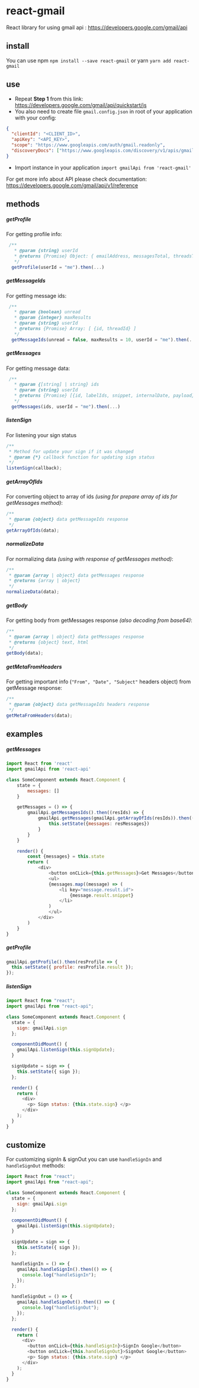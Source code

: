 # react-gmail

React library for using gmail api : https://developers.google.com/gmail/api

## install

You can use npm `npm install --save react-gmail` or yarn `yarn add react-gmail`

## use

- Repeat **Step 1** from this link: https://developers.google.com/gmail/api/quickstart/js
- You also need to create file `gmail.config.json` in root of your application with your config:

```json
{
  "clientId": "<CLIENT_ID>",
  "apiKey": "<API_KEY>",
  "scope": "https://www.googleapis.com/auth/gmail.readonly",
  "discoveryDocs": ["https://www.googleapis.com/discovery/v1/apis/gmail/v1/rest"]
}
```

- Import instance in your application `import gmailApi from 'react-gmail'`

For get more info about API please check documentation: https://developers.google.com/gmail/api/v1/reference

## methods

##### getProfile

For getting profile info:

```javascript
 /**
   * @param {string} userId
   * @returns {Promise} Object: { emailAddress, messagesTotal, threadsTotal , historyId }
   */
  getProfile(userId = "me").then(...)
```

##### getMessageIds

For getting message ids:

```javascript
 /**
   * @param {boolean} unread
   * @param {integer} maxResults
   * @param {string} userId
   * @returns {Promise} Array: [ {id, threadId} ]
   */
  getMessageIds(unread = false, maxResults = 10, userId = "me").then(...)
```

##### getMessages

For getting message data:

```javascript
 /**
   * @param {[string] | string} ids
   * @param {string} userId
   * @returns {Promise} [{id, labelIds, snippet, internalDate, payload}] | {...}
   */
  getMessages(ids, userId = "me").then(...)
```

##### listenSign

For listening your sign status

```javascript
/**
 * Method for update your sign if it was changed
 * @param {*} callback function for updating sign status
 */
listenSign(callback);
```

##### getArrayOfIds

For converting object to array of ids _(using for prepare array of ids for getMessages method)_:

```javascript
/**
 * @param {object} data getMessageIds response
 */
getArrayOfIds(data);
```

##### normalizeData

For normalizing data _(using with response of getMessages method)_:

```javascript
/**
 * @param {array | object} data getMessages response
 * @returns {array | object}
 */
normalizeData(data);
```

##### getBody

For getting body from getMessages response _(also decoding from base64)_:

```javascript
/**
 * @param {array | object} data getMessages response
 * @returns {object} text, html
 */
getBody(data);
```

##### getMetaFromHeaders

For getting important info (`"From", "Date", "Subject"` headers object) from getMessage response:

```javascript
/**
 * @param {object} data getMessageIds headers response
 */
getMetaFromHeaders(data);
```

## examples

##### getMessages

```javascript
import React from 'react'
import gmailApi from 'react-api'

class SomeComponent extends React.Component {
    state = {
        messages: []
    }

    getMessages = () => {
        gmailApi.getMessagesIds().then((resIds) => {
            gmailApi.getMessages(gmailApi.getArrayOfIds(resIds)).then((resMessages) => {
                this.setState({messages: resMessages})
            }
        }
    }

    render() {
        const {messages} = this.state
        return (
            <div>
                <button onCLick={this.getMessages}>Get Messages</button>
                <ul>
                {messages.map((message) => (
                    <li key="message.result.id">
                        {message.result.snippet}
                    </li>
                )
                </ul>
            </div>
        )
    }
}
```

##### getProfile

```javascript
gmailApi.getProfile().then(resProfile => {
  this.setState({ profile: resProfile.result });
});
```

##### listenSign

```javascript
import React from "react";
import gmailApi from "react-api";

class SomeComponent extends React.Component {
  state = {
    sign: gmailApi.sign
  };

  componentDidMount() {
    gmailApi.listenSign(this.signUpdate);
  }

  signUpdate = sign => {
    this.setState({ sign });
  };

  render() {
    return (
      <div>
        <p> Sign status: {this.state.sign} </p>
      </div>
    );
  }
}
```

## customize

For customizing signIn & signOut you can use `handleSignIn` and `handleSignOut` methods:

```javascript
import React from "react";
import gmailApi from "react-api";

class SomeComponent extends React.Component {
  state = {
    sign: gmailApi.sign
  };

  componentDidMount() {
    gmailApi.listenSign(this.signUpdate);
  }

  signUpdate = sign => {
    this.setState({ sign });
  };

  handleSignIn = () => {
    gmailApi.handleSignIn().then(() => {
      console.log("handleSignIn");
    });
  };

  handleSignOut = () => {
    gmailApi.handleSignOut().then(() => {
      console.log("handleSignOut");
    });
  };

  render() {
    return (
      <div>
        <button onCLick={this.handleSignIn}>SignIn Google</button>
        <button onCLick={this.handleSignOut}>SignOut Google</button>
        <p> Sign status: {this.state.sign} </p>
      </div>
    );
  }
}
```
